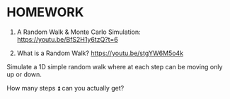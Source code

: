 # HOMEWORK

1. A Random Walk & Monte Carlo Simulation:
https://youtu.be/BfS2H1y6tzQ?t=6

2. What is a Random Walk?
https://youtu.be/stgYW6M5o4k

Simulate a 1D simple random walk where at each step can be moving only up or down. 

How many steps ⏫  can you actually get?
